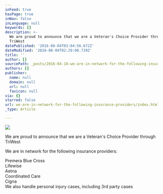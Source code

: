 ```yaml
---
inFeed: true
hasPage: true
inNav: false
inLanguage: null
keywords: []
description: >-
  We are proud to announce that we are a Veteran's Choice Provider through
  TriWest
datePublished: '2016-08-04T03:04:56.672Z'
dateModified: '2016-08-04T02:29:00.739Z'
title: ''
author: []
sourcePath: _posts/2016-04-18-we-are-in-network-for-the-following-insurance-providers.md
authors: []
publisher:
  name: null
  domain: null
  url: null
  favicon: null
via: {}
starred: false
url: we-are-in-network-for-the-following-insurance-providers/index.html
_type: Article

---
```

![](https://the-grid-user-content.s3-us-west-2.amazonaws.com/302ecdfb-9c09-40b6-882f-c04c9fd6c43b.jpg)

We are proud to announce that we are a Veteran's Choice Provider through TriWest

We are in network for the following insurance providers:

Premera Blue Cross  
Lifewise  
Aetna  
Coordinated Care  
Cigna  
We also handle personal injury cases, including 3rd party cases